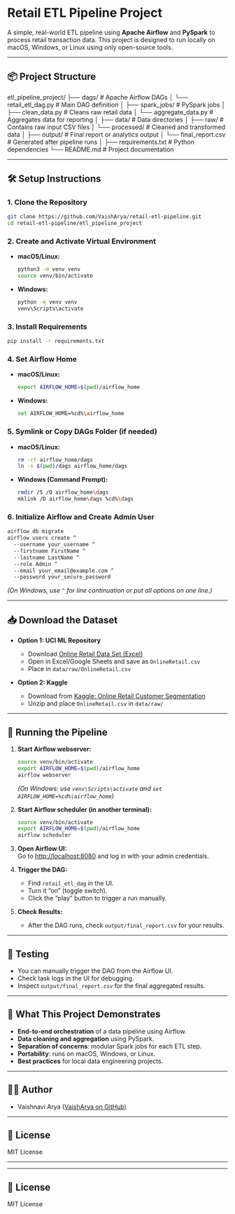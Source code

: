 # Retail ETL Pipeline Project

A simple, real-world ETL pipeline using **Apache Airflow** and **PySpark** to process retail transaction data. This project is designed to run locally on macOS, Windows, or Linux using only open-source tools.

---

## 📦 Project Structure
etl_pipeline_project/
├── dags/                       # Apache Airflow DAGs
│   └── retail_etl_dag.py       # Main DAG definition
│
├── spark_jobs/                # PySpark jobs
│   ├── clean_data.py           # Cleans raw retail data
│   └── aggregate_data.py       # Aggregates data for reporting
│
├── data/                      # Data directories
│   ├── raw/                    # Contains raw input CSV files
│   └── processed/              # Cleaned and transformed data
│
├── output/                    # Final report or analytics output
│   └── final_report.csv        # Generated after pipeline runs
│
├── requirements.txt           # Python dependencies
└── README.md                  # Project documentation


---

## 🛠️ Setup Instructions

### 1. **Clone the Repository**

```sh
git clone https://github.com/VaishArya/retail-etl-pipeline.git
cd retail-etl-pipeline/etl_pipeline_project
```

### 2. **Create and Activate Virtual Environment**

- **macOS/Linux:**
  ```sh
  python3 -m venv venv
  source venv/bin/activate
  ```
- **Windows:**
  ```sh
  python -m venv venv
  venv\Scripts\activate
  ```

### 3. **Install Requirements**

```sh
pip install -r requirements.txt
```

### 4. **Set Airflow Home**

- **macOS/Linux:**
  ```sh
  export AIRFLOW_HOME=$(pwd)/airflow_home
  ```
- **Windows:**
  ```sh
  set AIRFLOW_HOME=%cd%\airflow_home
  ```

### 5. **Symlink or Copy DAGs Folder (if needed)**

- **macOS/Linux:**
  ```sh
  rm -rf airflow_home/dags
  ln -s $(pwd)/dags airflow_home/dags
  ```
- **Windows (Command Prompt):**
  ```sh
  rmdir /S /Q airflow_home\dags
  mklink /D airflow_home\dags %cd%\dags
  ```

### 6. **Initialize Airflow and Create Admin User**

```sh
airflow db migrate
airflow users create ^
  --username your_username ^
  --firstname FirstName ^
  --lastname LastName ^
  --role Admin ^
  --email your_email@example.com ^
  --password your_secure_password
```
*(On Windows, use `^` for line continuation or put all options on one line.)*

---

## 📥 Download the Dataset

- **Option 1: UCI ML Repository**
  - Download [Online Retail Data Set (Excel)](https://archive.ics.uci.edu/ml/machine-learning-databases/00352/Online%20Retail.xlsx)
  - Open in Excel/Google Sheets and save as `OnlineRetail.csv`
  - Place in `data/raw/OnlineRetail.csv`

- **Option 2: Kaggle**
  - Download from [Kaggle: Online Retail Customer Segmentation](https://www.kaggle.com/datasets/hellbuoy/online-retail-customer-segmentation)
  - Unzip and place `OnlineRetail.csv` in `data/raw/`

---

## 🚦 Running the Pipeline

1. **Start Airflow webserver:**
   ```sh
   source venv/bin/activate
   export AIRFLOW_HOME=$(pwd)/airflow_home
   airflow webserver
   ```
   *(On Windows: use `venv\Scripts\activate` and `set AIRFLOW_HOME=%cd%\airflow_home`)*

2. **Start Airflow scheduler (in another terminal):**
   ```sh
   source venv/bin/activate
   export AIRFLOW_HOME=$(pwd)/airflow_home
   airflow scheduler
   ```

3. **Open Airflow UI:**  
   Go to [http://localhost:8080](http://localhost:8080) and log in with your admin credentials.

4. **Trigger the DAG:**  
   - Find `retail_etl_dag` in the UI.
   - Turn it “on” (toggle switch).
   - Click the “play” button to trigger a run manually.

5. **Check Results:**  
   - After the DAG runs, check `output/final_report.csv` for your results.

---

## 🧪 Testing

- You can manually trigger the DAG from the Airflow UI.
- Check task logs in the UI for debugging.
- Inspect `output/final_report.csv` for the final aggregated results.

---

## 📝 What This Project Demonstrates

- **End-to-end orchestration** of a data pipeline using Airflow.
- **Data cleaning and aggregation** using PySpark.
- **Separation of concerns**: modular Spark jobs for each ETL step.
- **Portability**: runs on macOS, Windows, or Linux.
- **Best practices** for local data engineering projects.

---

## 🙋‍♂️ Author

- Vaishnavi Arya ([VaishArya on GitHub](https://github.com/VaishArya))

---

## 📄 License

MIT License



---


---

## 📄 License

MIT License
